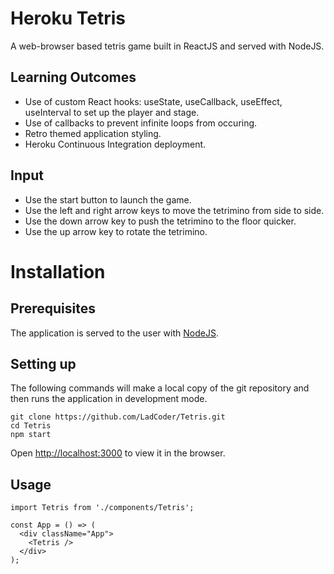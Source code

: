 # Heroku Tetris

A web-browser based tetris game built in ReactJS and served with NodeJS.

## Learning Outcomes

* Use of custom React hooks: useState, useCallback, useEffect, useInterval to set up the player and stage.
* Use of callbacks to prevent infinite loops from occuring.
* Retro themed application styling.
* Heroku Continuous Integration deployment.

## Input

* Use the start button to launch the game.<br />
* Use the left and right arrow keys to move the tetrimino from side to side.<br />
* Use the down arrow key to push the tetrimino to the floor quicker.<br />
* Use the up arrow key to rotate the tetrimino.

# Installation 

## Prerequisites

The application is served to the user with [NodeJS](https://npmjs.com).

## Setting up

The following commands will make a local copy of the git repository and then runs the application in development mode.<br/>

```
git clone https://github.com/LadCoder/Tetris.git
cd Tetris
npm start
```
Open [http://localhost:3000](http://localhost:3000) to view it in the browser.

## Usage

```
import Tetris from './components/Tetris';

const App = () => (
  <div className="App">
    <Tetris />
  </div>
);
```

